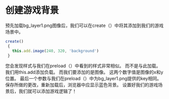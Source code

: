 # 创建游戏背景

预先加载bg_layer1.png图像后，我们可以在create（）中将其添加到我们的游戏场景中。

```js
create()
 {
   this.add.image(240, 320, 'background')
 }
```

您会发现样式与我们在preload（）中看到的样式非常相似。 而不是与此加载。 我们用this.add添加负载。
而我们要添加的是图像。 这两个数字值是图像的x和y位置。 最后一个参数与我们在preload（）中为bg_layer1.png提供的key相同。
保存所做的更改，重新加载后，浏览器中应显示蓝色背景。 设置好我们的游戏场景后，我们就可以添加游戏逻辑了！